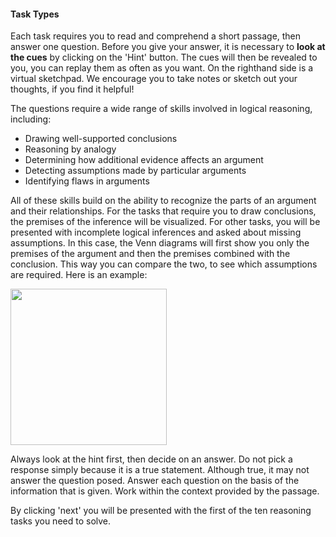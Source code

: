 #### Task Types

Each task requires you to read and comprehend a short passage, then answer one question. Before you give your answer, it is necessary to **look at the cues** by clicking on the 'Hint' button. The cues will then be revealed to you, you can replay them as often as you want. On the righthand side is a virtual sketchpad. We encourage you to take notes or sketch out your thoughts, if you find it helpful!

The questions require a wide range of skills involved in logical reasoning, including:

- Drawing well-supported conclusions
- Reasoning by analogy
- Determining how additional evidence affects an argument
- Detecting assumptions made by particular arguments
- Identifying flaws in arguments

All of these skills build on the ability to recognize the parts of an argument and their relationships. For the tasks that require you to draw conclusions, the premises of the inference will be visualized. For other tasks, you will be presented with incomplete logical inferences and asked about missing assumptions. In this case, the Venn diagrams will first show you only the premises of the argument and then the premises combined with the conclusion. This way you can compare the two, to see which assumptions are required. Here is an example:

<div width="300px" style="position: center, margin-bottom: 20px"><img src="./assets/hint_example.png" width="auto" height="250px"></div>

Always look at the hint first, then decide on an answer. Do not pick a response simply because it is a true statement. Although true, it may not answer the question posed. Answer each question on the basis of the information that is given. Work within the context provided by the passage.

By clicking 'next' you will be presented with the first of the ten reasoning tasks you need to solve.